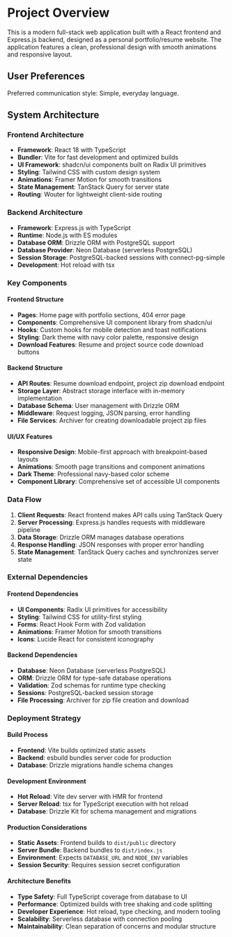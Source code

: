 # Project Overview

This is a modern full-stack web application built with a React frontend and Express.js backend, designed as a personal portfolio/resume website. The application features a clean, professional design with smooth animations and responsive layout.

## User Preferences

Preferred communication style: Simple, everyday language.

## System Architecture

### Frontend Architecture
- **Framework**: React 18 with TypeScript
- **Bundler**: Vite for fast development and optimized builds
- **UI Framework**: shadcn/ui components built on Radix UI primitives
- **Styling**: Tailwind CSS with custom design system
- **Animations**: Framer Motion for smooth transitions
- **State Management**: TanStack Query for server state
- **Routing**: Wouter for lightweight client-side routing

### Backend Architecture
- **Framework**: Express.js with TypeScript
- **Runtime**: Node.js with ES modules
- **Database ORM**: Drizzle ORM with PostgreSQL support
- **Database Provider**: Neon Database (serverless PostgreSQL)
- **Session Storage**: PostgreSQL-backed sessions with connect-pg-simple
- **Development**: Hot reload with tsx

### Key Components

#### Frontend Structure
- **Pages**: Home page with portfolio sections, 404 error page
- **Components**: Comprehensive UI component library from shadcn/ui
- **Hooks**: Custom hooks for mobile detection and toast notifications
- **Styling**: Dark theme with navy color palette, responsive design
- **Download Features**: Resume and project source code download buttons

#### Backend Structure
- **API Routes**: Resume download endpoint, project zip download endpoint
- **Storage Layer**: Abstract storage interface with in-memory implementation
- **Database Schema**: User management with Drizzle ORM
- **Middleware**: Request logging, JSON parsing, error handling
- **File Services**: Archiver for creating downloadable project zip files

#### UI/UX Features
- **Responsive Design**: Mobile-first approach with breakpoint-based layouts
- **Animations**: Smooth page transitions and component animations
- **Dark Theme**: Professional navy-based color scheme
- **Component Library**: Comprehensive set of accessible UI components

### Data Flow

1. **Client Requests**: React frontend makes API calls using TanStack Query
2. **Server Processing**: Express.js handles requests with middleware pipeline
3. **Data Storage**: Drizzle ORM manages database operations
4. **Response Handling**: JSON responses with proper error handling
5. **State Management**: TanStack Query caches and synchronizes server state

### External Dependencies

#### Frontend Dependencies
- **UI Components**: Radix UI primitives for accessibility
- **Styling**: Tailwind CSS for utility-first styling
- **Forms**: React Hook Form with Zod validation
- **Animations**: Framer Motion for smooth transitions
- **Icons**: Lucide React for consistent iconography

#### Backend Dependencies
- **Database**: Neon Database (serverless PostgreSQL)
- **ORM**: Drizzle ORM for type-safe database operations
- **Validation**: Zod schemas for runtime type checking
- **Sessions**: PostgreSQL-backed session storage
- **File Processing**: Archiver for zip file creation and download

### Deployment Strategy

#### Build Process
- **Frontend**: Vite builds optimized static assets
- **Backend**: esbuild bundles server code for production
- **Database**: Drizzle migrations handle schema changes

#### Development Environment
- **Hot Reload**: Vite dev server with HMR for frontend
- **Server Reload**: tsx for TypeScript execution with hot reload
- **Database**: Drizzle Kit for schema management and migrations

#### Production Considerations
- **Static Assets**: Frontend builds to `dist/public` directory
- **Server Bundle**: Backend bundles to `dist/index.js`
- **Environment**: Expects `DATABASE_URL` and `NODE_ENV` variables
- **Session Security**: Requires session secret configuration

#### Architecture Benefits
- **Type Safety**: Full TypeScript coverage from database to UI
- **Performance**: Optimized builds with tree shaking and code splitting
- **Developer Experience**: Hot reload, type checking, and modern tooling
- **Scalability**: Serverless database with connection pooling
- **Maintainability**: Clean separation of concerns and modular structure